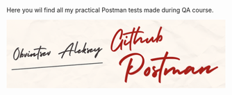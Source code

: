 Here you wil find all my practical Postman tests made during QA course.

![alt text](picture_postman1.png)
